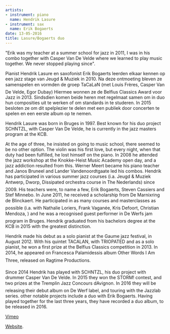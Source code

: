 ```yaml
---
artists:
- instrument: piano
  name: Hendrik Lasure
- instrument: sax
  name: Erik Bogaerts
date: 13-05-2016
title: Lasure/Bogaerts duo
---
```

"Erik was my teacher at a summer school for jazz in 2011, I was in his combo together 
with Casper Van De Velde where we learned to play music together. We never stopped playing since". 

Pianist Hendrik Lasure en saxofonist Erik Bogaerts leerden elkaar kennen op een jazz stage van Jeugd & Muziek in 
2010. Na deze ontmoeting bleven ze samenspelen en vormden de groep TaCaLaN (met Louis Frères, Casper Van De Velde, 
Egor Dubay) Hiermee wonnen ze de Belfius Classics Award voor Jazz in 2013. Sindsdien komen beide heren met regelmaat 
samen om in duo hun composities uit te werken of om standards in te studeren. In 2015 besloten ze om dit spelplezier 
te delen met een publiek door concerten te spelen en een eerste album op te nemen. 

Hendrik Lasure was born in Bruges in 1997. Best known for his duo project SCHNTZL, with Casper Van De Velde, he is currently 
in the jazz masters program at the KCB. 

At the age of three, he insisted on going to music school, there seemed to be no other option. The violin was his first love, 
but every night, when that duty had been fulfilled, he lost himself on the piano. In 2008 he attended the jazz workshop at the 
Knokke-Heist Music Academy open day, and a jazz addiction resulted from this. Werner Meert became his piano teacher and Janos 
Bruneel and Lander Vandenoordtgaate led his combos. Hendrik has participated in various summer jazz courses (i.a. Jeugd & Muziek 
Antwerp, Dworp, Dissipated orchestra course in The Nederlands) since 2009. His teachers were, to name a few, Erik Bogaerts, 
Steven Cassiers and Stef Minnebo. In June 2011, he received a scholarship from De Marnixring de Blinckaert. He participated in 
as many courses and masterclasses as possible (i.a. with Nathalie Loriers, Frank Vaganée, Kris Defoort, Christian Mendoza, ) and 
he was a recognised guest performer in De Werfs jam program in Bruges. Hendrik graduated from his bachelors degree at the KCB in 
2015 with the greatest distinction. 

Hendrik made his debut as a solo pianist at the Gaume jazz festival, in August 2012. With his quintet TACALAN, with TRIOPATED and 
as a solo pianist, he won a first prize at the Belfius Classics competition in 2013. In 2014, he appeared on Francesca Palamidessis 
album Other Words I Am Three, released on Ragtime Productions. 

Since 2014 Hendrik has played with SCHNTZL, his duo project with drummer Casper Van De Velde. In 2015 they won the STORM! contest, and 
two prizes at the Tremplin Jazz Concours dAvignon. In 2016 they will be releasing their debut album on De Werf label, and touring with 
the Jazzlab series. other notable projects include a duo with Erik Bogaerts. Having played together for the last three years, they have 
recorded a duo album, to be released in 2016. 

[Vimeo](https://vimeo.com/109445986) 

[Website](https://lasurehendrik.wordpress.com/).